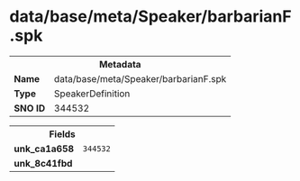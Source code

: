 <h1>data/base/meta/Speaker/barbarianF.spk</h1><table><tr><th colspan="100%">Metadata</th></tr><tr><td><b>Name</b></td><td>data/base/meta/Speaker/barbarianF.spk</td></tr><tr><td><b>Type</b></td><td>SpeakerDefinition</td></tr><tr><td><b>SNO ID</b></td><td>344532</td></tr></table>

<table><tr><th colspan="100%">Fields</th></tr><tr><td><b>unk_ca1a658</b></td><td><code>344532</code></td></tr><tr><td><b>unk_8c41fbd</b></td><td></td></tr></table>

